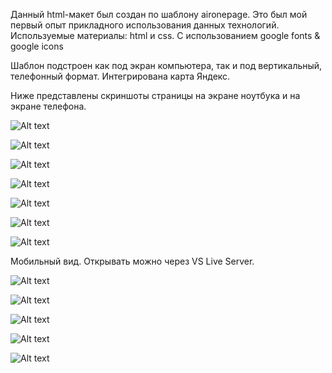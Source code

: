 Данный html-макет был создан по шаблону aironepage. 
Это был мой первый опыт прикладного использования данных технологий.
Используемые материалы: html и css.
С использованием google fonts & google icons

Шаблон подстроен как под экран компьютера, так и под вертикальный, телефонный формат. 
Интегрирована карта Яндекс. 

Ниже представлены скриншоты страницы на экране ноутбука и на экране телефона.

![Alt text](2023-06-27_20-47-35-1.png) 

![Alt text](2023-06-27_20-47-06.png) 

![Alt text](2023-06-27_20-46-28.png) 

![Alt text](2023-06-27_20-46-10.png) 

![Alt text](2023-06-27_20-45-55.png) 

![Alt text](2023-06-27_20-49-23-1.png) 

![Alt text](2023-06-27_20-48-25-1.png)

Мобильный вид. Открывать можно через VS Live Server.

![Alt text](2023-06-27_20-52-08.png) 

![Alt text](2023-06-27_20-51-53.png) 

![Alt text](2023-06-27_20-51-33.png) 

![Alt text](2023-06-27_20-52-58.png) 

![Alt text](2023-06-27_20-52-34.png)